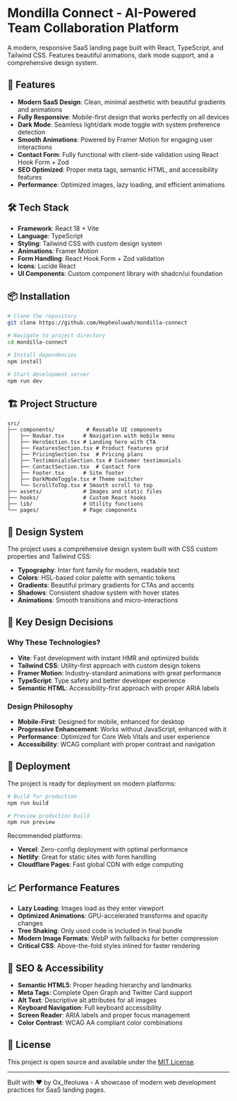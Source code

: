 # Mondilla Connect - AI-Powered Team Collaboration Platform

A modern, responsive SaaS landing page built with React, TypeScript, and Tailwind CSS. Features beautiful animations, dark mode support, and a comprehensive design system.

## 🚀 Features

- **Modern SaaS Design**: Clean, minimal aesthetic with beautiful gradients and animations
- **Fully Responsive**: Mobile-first design that works perfectly on all devices
- **Dark Mode**: Seamless light/dark mode toggle with system preference detection
- **Smooth Animations**: Powered by Framer Motion for engaging user interactions
- **Contact Form**: Fully functional with client-side validation using React Hook Form + Zod
- **SEO Optimized**: Proper meta tags, semantic HTML, and accessibility features
- **Performance**: Optimized images, lazy loading, and efficient animations

## 🛠️ Tech Stack

- **Framework**: React 18 + Vite
- **Language**: TypeScript
- **Styling**: Tailwind CSS with custom design system
- **Animations**: Framer Motion
- **Form Handling**: React Hook Form + Zod validation
- **Icons**: Lucide React
- **UI Components**: Custom component library with shadcn/ui foundation

## 📦 Installation

```bash
# Clone the repository
git clone https://github.com/Hepheoluwah/mondilla-connect

# Navigate to project directory
cd mondilla-connect

# Install dependencies
npm install

# Start development server
npm run dev
```

## 🏗️ Project Structure

```
src/
├── components/          # Reusable UI components
│   ├── Navbar.tsx      # Navigation with mobile menu
│   ├── HeroSection.tsx # Landing hero with CTA
│   ├── FeaturesSection.tsx # Product features grid
│   ├── PricingSection.tsx  # Pricing plans
│   ├── TestimonialsSection.tsx # Customer testimonials
│   ├── ContactSection.tsx  # Contact form
│   ├── Footer.tsx      # Site footer
│   ├── DarkModeToggle.tsx # Theme switcher
│   └── ScrollToTop.tsx # Smooth scroll to top
├── assets/             # Images and static files
├── hooks/              # Custom React hooks
├── lib/                # Utility functions
└── pages/              # Page components
```

## 🎨 Design System

The project uses a comprehensive design system built with CSS custom properties and Tailwind CSS:

- **Typography**: Inter font family for modern, readable text
- **Colors**: HSL-based color palette with semantic tokens
- **Gradients**: Beautiful primary gradients for CTAs and accents
- **Shadows**: Consistent shadow system with hover states
- **Animations**: Smooth transitions and micro-interactions

## 🌟 Key Design Decisions

### Why These Technologies?

- **Vite**: Fast development with instant HMR and optimized builds
- **Tailwind CSS**: Utility-first approach with custom design tokens
- **Framer Motion**: Industry-standard animations with great performance
- **TypeScript**: Type safety and better developer experience
- **Semantic HTML**: Accessibility-first approach with proper ARIA labels

### Design Philosophy

- **Mobile-First**: Designed for mobile, enhanced for desktop
- **Progressive Enhancement**: Works without JavaScript, enhanced with it
- **Performance**: Optimized for Core Web Vitals and user experience
- **Accessibility**: WCAG compliant with proper contrast and navigation

## 🚀 Deployment

The project is ready for deployment on modern platforms:

```bash
# Build for production
npm run build

# Preview production build
npm run preview
```

Recommended platforms:
- **Vercel**: Zero-config deployment with optimal performance
- **Netlify**: Great for static sites with form handling
- **Cloudflare Pages**: Fast global CDN with edge computing

## 📈 Performance Features

- **Lazy Loading**: Images load as they enter viewport
- **Optimized Animations**: GPU-accelerated transforms and opacity changes
- **Tree Shaking**: Only used code is included in final bundle
- **Modern Image Formats**: WebP with fallbacks for better compression
- **Critical CSS**: Above-the-fold styles inlined for faster rendering

## 🎯 SEO & Accessibility

- **Semantic HTML5**: Proper heading hierarchy and landmarks
- **Meta Tags**: Complete Open Graph and Twitter Card support
- **Alt Text**: Descriptive alt attributes for all images
- **Keyboard Navigation**: Full keyboard accessibility
- **Screen Reader**: ARIA labels and proper focus management
- **Color Contrast**: WCAG AA compliant color combinations

## 📝 License

This project is open source and available under the [MIT License](LICENSE).

---

Built with ❤️ by Ox_Ifeoluwa - A showcase of modern web development practices for SaaS landing pages.